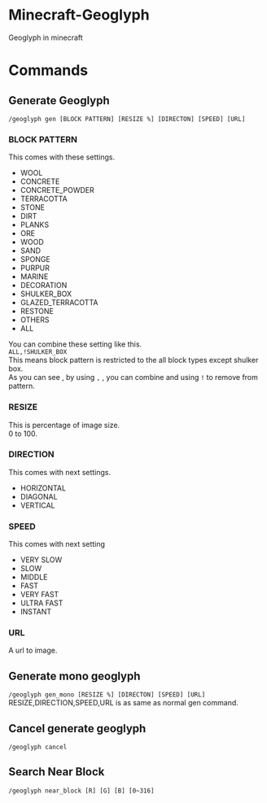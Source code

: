 # Minecraft-Geoglyph
Geoglyph in minecraft

# Commands
## Generate Geoglyph
`/geoglyph gen [BLOCK PATTERN] [RESIZE %] [DIRECTON] [SPEED] [URL]`
### BLOCK PATTERN
This comes with these settings.

- WOOL
- CONCRETE
- CONCRETE_POWDER
- TERRACOTTA
- STONE
- DIRT
- PLANKS
- ORE
- WOOD
- SAND
- SPONGE
- PURPUR
- MARINE
- DECORATION
- SHULKER_BOX
- GLAZED_TERRACOTTA
- RESTONE
- OTHERS
- ALL

You can combine these setting like this.<br>
`ALL,!SHULKER_BOX`<br>
This means block pattern is restricted to the all block types except shulker box.<br>
As you can see , by using `,` , you can combine and using `!` to remove from pattern.

### RESIZE
This is percentage of image size.<br>
0 to 100.

### DIRECTION
This comes with next settings.
- HORIZONTAL
- DIAGONAL
- VERTICAL

### SPEED
This comes with next setting
- VERY SLOW
- SLOW
- MIDDLE
- FAST
- VERY FAST
- ULTRA FAST
- INSTANT

### URL
A url to image.<br>

## Generate mono geoglyph
`/geoglyph gen_mono [RESIZE %] [DIRECTON] [SPEED] [URL]`
RESIZE,DIRECTION,SPEED,URL is as same as normal gen command.

## Cancel generate geoglyph
`/geoglyph cancel`

## Search Near Block
`/geoglyph near_block [R] [G] [B] [0~316]`
